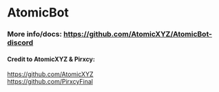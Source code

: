 # AtomicBot

### More info/docs: https://github.com/AtomicXYZ/AtomicBot-discord

#### Credit to AtomicXYZ & Pirxcy:
https://github.com/AtomicXYZ <br>
https://github.com/PirxcyFinal
